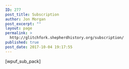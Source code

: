 ```yaml
---
ID: 277
post_title: Subscription
author: Jon Morgan
post_excerpt: ""
layout: page
permalink: >
  http://glitchfork.shepherdhistory.org/subscription/
published: true
post_date: 2017-10-04 19:17:55
---
```

[wpuf_sub_pack]